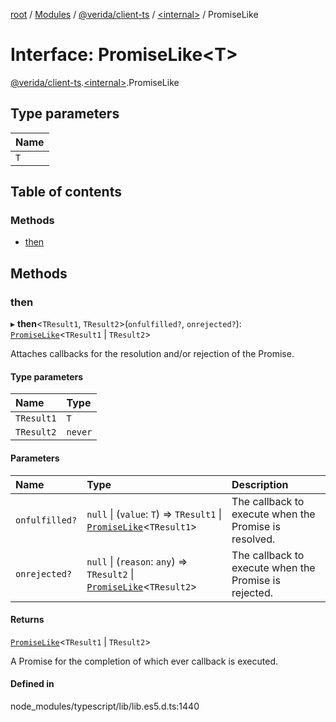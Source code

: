 [root](../README.md) / [Modules](../modules.md) / [@verida/client-ts](../modules/verida_client_ts.md) / [<internal\>](../modules/verida_client_ts._internal_.md) / PromiseLike

# Interface: PromiseLike<T\>

[@verida/client-ts](../modules/verida_client_ts.md).[<internal\>](../modules/verida_client_ts._internal_.md).PromiseLike

## Type parameters

| Name |
| :------ |
| `T` |

## Table of contents

### Methods

- [then](verida_client_ts._internal_.PromiseLike.md#then)

## Methods

### then

▸ **then**<`TResult1`, `TResult2`\>(`onfulfilled?`, `onrejected?`): [`PromiseLike`](verida_client_ts._internal_.PromiseLike.md)<`TResult1` \| `TResult2`\>

Attaches callbacks for the resolution and/or rejection of the Promise.

#### Type parameters

| Name | Type |
| :------ | :------ |
| `TResult1` | `T` |
| `TResult2` | `never` |

#### Parameters

| Name | Type | Description |
| :------ | :------ | :------ |
| `onfulfilled?` | ``null`` \| (`value`: `T`) => `TResult1` \| [`PromiseLike`](verida_client_ts._internal_.PromiseLike.md)<`TResult1`\> | The callback to execute when the Promise is resolved. |
| `onrejected?` | ``null`` \| (`reason`: `any`) => `TResult2` \| [`PromiseLike`](verida_client_ts._internal_.PromiseLike.md)<`TResult2`\> | The callback to execute when the Promise is rejected. |

#### Returns

[`PromiseLike`](verida_client_ts._internal_.PromiseLike.md)<`TResult1` \| `TResult2`\>

A Promise for the completion of which ever callback is executed.

#### Defined in

node_modules/typescript/lib/lib.es5.d.ts:1440
